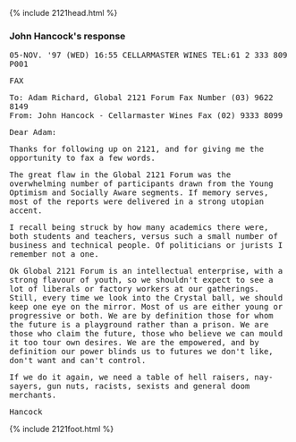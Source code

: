 {% include 2121head.html %}<!--  Add content here   Add content here   Add content here --><!--  Add content here   Add content here   Add content here --><h3>John Hancock's response</h3> <tt><p align="left">05-NOV. '97 (WED) 16:55   CELLARMASTER WINES	TEL:61 2 333 809 	P001</p><p align="left">FAX</p><p align="left">To: Adam Richard, Global 2121 Forum		Fax Number (03) 9622 8149<br />From: John Hancock - Cellarmaster Wines		Fax (02) 9333 8099</p><p align="left">Dear Adam:</p><p align="left">Thanks for following up on 2121, and for giving me the opportunity to fax a few words.</p><p align="left">The great flaw in the Global 2121 Forum was the overwhelming number of participants drawn from the  Young Optimism and Socially Aware segments. If memory serves, most of the reports were delivered in a strong utopian accent.</p><p align="left">I recall being struck by how many academics there were, both students and teachers, versus such a small number of business and technical people. Of politicians or jurists I remember not a one.</p><p align="left">Ok Global 2121 Forum is an intellectual enterprise, with a strong flavour of youth, so we shouldn't expect to see a lot of liberals or factory workers at our gatherings. Still, every time we look into the Crystal ball, we should keep one eye on the mirror. Most of us are either young or progressive or both. We are by definition those for whom the future is a playground rather than a prison. We are those who claim the future, those who believe we can mould it too tour own desires. We are the empowered, and by definition our power blinds us to futures we don't like, don't want and can't control.</p><p align="left">If we do it again, we need a table of hell raisers, nay-sayers, gun nuts, racists, sexists and general doom merchants. </p>Hancock</tt><!-- end add content here  end add content here  end add content here --><!-- end add content here  end add content here  end add content here -->{% include 2121foot.html %}